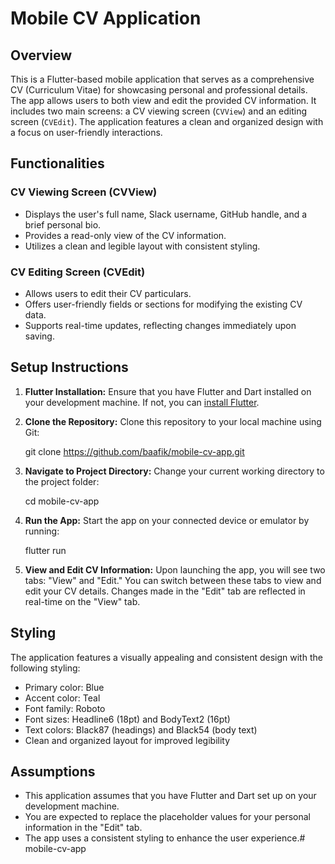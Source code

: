 # Mobile CV Application

## Overview

This is a Flutter-based mobile application that serves as a comprehensive CV (Curriculum Vitae) for showcasing personal and professional details. The app allows users to both view and edit the provided CV information. It includes two main screens: a CV viewing screen (`CVView`) and an editing screen (`CVEdit`). The application features a clean and organized design with a focus on user-friendly interactions.

## Functionalities

### CV Viewing Screen (CVView)

- Displays the user's full name, Slack username, GitHub handle, and a brief personal bio.
- Provides a read-only view of the CV information.
- Utilizes a clean and legible layout with consistent styling.

### CV Editing Screen (CVEdit)

- Allows users to edit their CV particulars.
- Offers user-friendly fields or sections for modifying the existing CV data.
- Supports real-time updates, reflecting changes immediately upon saving.

## Setup Instructions

1. **Flutter Installation:** Ensure that you have Flutter and Dart installed on your development machine. If not, you can [install Flutter](https://flutter.dev/docs/get-started/install).

2. **Clone the Repository:** Clone this repository to your local machine using Git:

   git clone https://github.com/baafik/mobile-cv-app.git

3. **Navigate to Project Directory:** Change your current working directory to the project folder:

   cd mobile-cv-app

4. **Run the App:** Start the app on your connected device or emulator by running:

   flutter run

5. **View and Edit CV Information:** Upon launching the app, you will see two tabs: "View" and "Edit." You can switch between these tabs to view and edit your CV details. Changes made in the "Edit" tab are reflected in real-time on the "View" tab.

## Styling

The application features a visually appealing and consistent design with the following styling:

- Primary color: Blue
- Accent color: Teal
- Font family: Roboto
- Font sizes: Headline6 (18pt) and BodyText2 (16pt)
- Text colors: Black87 (headings) and Black54 (body text)
- Clean and organized layout for improved legibility

## Assumptions

- This application assumes that you have Flutter and Dart set up on your development machine.
- You are expected to replace the placeholder values for your personal information in the "Edit" tab.
- The app uses a consistent styling to enhance the user experience.# mobile-cv-app
